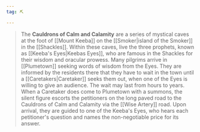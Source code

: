 ```yaml
---
tag: ⛏️

---
```

> The **Cauldrons of Calm and Calamity** are a series of mystical caves at the foot of [[Mount Keeba]] on the [[Smoker|island of the Smoker]] in the [[Shackles]]. Within these caves, live the three prophets, known as [[Keeba's Eyes|Keebas Eyes]], who are famous in the Shackles for their wisdom and oracular prowess. Many pilgrims arrive in [[Plumetown]] seeking words of wisdom from the Eyes. They are informed by the residents there that they have to wait in the town until a [[Caretakers|Caretaker]] seeks them out, when one of the Eyes is willing to give an audience. The wait may last from hours to years. When a Caretaker does come to Plumetown with a summons, the silent figure escorts the petitioners on the long paved road to the Cauldrons of Calm and Calamity via the [[Wise Artery]] road. Upon arrival, they are guided to one of the Keeba's Eyes, who hears each petitioner's question and names the non-negotiable price for its answer.








